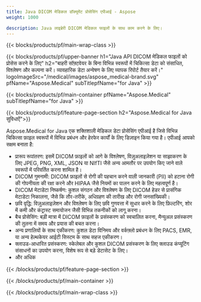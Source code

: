```yaml
---
title: Java DICOM मेडिकल डॉक्यूमेंट प्रोसेसिंग एपीआई - Aspose 
weight: 1000

description: Java लाइब्रेरी DICOM मेडिकल फाइलों के साथ काम करने के लिए। 
---
```


{{< blocks/products/pf/main-wrap-class >}}

{{< blocks/products/pf/upper-banner h1="Java API DICOM मेडिकल फाइलों को प्रोसेस करने के लिए" h2="बाहरी सॉफ़्टवेयर के बिना विभिन्न स्वरूपों में चिकित्सा डेटा को संसाधित, विश्लेषण और कल्पना करें। व्यावहारिक डेटा अन्वेषण के लिए व्यापक रिपोर्ट तैयार करें।" logoImageSrc="/medical/images/aspose_medical-brand.svg" pfName="Aspose.Medical" subTitlepfName="for Java" >}}

{{< blocks/products/pf/main-container pfName="Aspose.Medical" subTitlepfName="for Java" >}}

{{< blocks/products/pf/feature-page-section h2="Aspose.Medical for Java सुविधाऐं">}}

<p>Aspose.Medical for Java एक शक्तिशाली मेडिकल डेटा प्रोसेसिंग एपीआई है जिसे विभिन्न चिकित्सा फ़ाइल स्वरूपों में विभिन्न प्रबंधन और हेरफेर कार्यों के लिए डिज़ाइन किया गया है। एपीआई आपको सक्षम बनाता है:</p>

<ul>
<li>प्रारूप रूपांतरण: इसमें DICOM फ़ाइलों को आगे के विश्लेषण, विज़ुअलाइज़ेशन या साझाकरण के लिए JPEG, PNG, XML, JSON या NIfTI जैसे अन्य आमतौर पर उपयोग किए जाने वाले स्वरूपों में परिवर्तित करना शामिल है।</li>
<li>DICOM गुमनामी: DICOM फ़ाइलों से रोगी की पहचान करने वाली जानकारी (PII) को हटाना रोगी की गोपनीयता की रक्षा करने और HIPAA जैसे नियमों का पालन करने के लिए महत्वपूर्ण है।</li>
<li>DICOM मेटाडेटा निष्कर्षण: कुशल संगठन और विश्लेषण के लिए DICOM हेडर से प्रासंगिक मेटाडेटा निकालना, जैसे कि तौर-तरीके, अधिग्रहण की तारीख और रोगी जनसांख्यिकी।</li>
<li>छवि वृद्धि: विज़ुअलाइज़ेशन और विश्लेषण के लिए छवि गुणवत्ता में सुधार करने के लिए फ़िल्टरिंग, शोर में कमी और कंट्रास्ट समायोजन जैसी विभिन्न तकनीकों को लागू करना।</li>
<li>बैच प्रोसेसिंग: बड़ी मात्रा में DICOM फ़ाइलों के प्रसंस्करण को स्वचालित करना, मैन्युअल प्रसंस्करण की तुलना में समय और प्रयास की बचत करना।</li>
<li>अन्य प्रणालियों के साथ एकीकरण: कुशल डेटा विनिमय और वर्कफ़्लो प्रबंधन के लिए PACS, EMR, या अन्य हेल्थकेयर आईटी सिस्टम के साथ सहज एकीकरण।</li>
<li>क्लाउड-आधारित प्रसंस्करण: स्केलेबल और कुशल DICOM प्रसंस्करण के लिए क्लाउड कंप्यूटिंग संसाधनों का उपयोग करना, विशेष रूप से बड़े डेटासेट के लिए।</li>
<li>और अधिक</li>
</ul>

{{< /blocks/products/pf/feature-page-section >}}

{{< /blocks/products/pf/main-container >}}

{{< /blocks/products/pf/main-wrap-class >}}